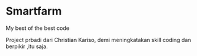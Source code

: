 # Smartfarm
My best of the best code


Project prbadi dari Christian Kariso, demi meningkatakan skill coding dan berpikir 
,itu saja.
